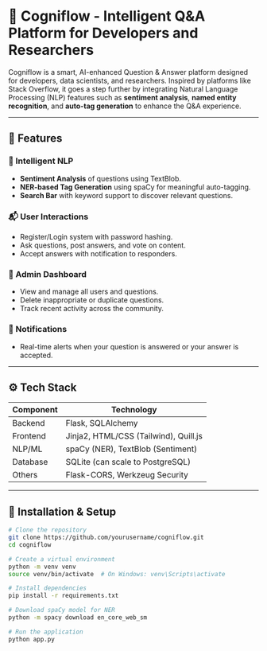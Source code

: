 # 🧠 Cogniflow - Intelligent Q&A Platform for Developers and Researchers

Cogniflow is a smart, AI-enhanced Question & Answer platform designed for developers, data scientists, and researchers. Inspired by platforms like Stack Overflow, it goes a step further by integrating Natural Language Processing (NLP) features such as **sentiment analysis**, **named entity recognition**, and **auto-tag generation** to enhance the Q&A experience.

---

## 🚀 Features

### 🧠 Intelligent NLP
- **Sentiment Analysis** of questions using TextBlob.
- **NER-based Tag Generation** using spaCy for meaningful auto-tagging.
- **Search Bar** with keyword support to discover relevant questions.

### 📬 User Interactions
- Register/Login system with password hashing.
- Ask questions, post answers, and vote on content.
- Accept answers with notification to responders.

### 📌 Admin Dashboard
- View and manage all users and questions.
- Delete inappropriate or duplicate questions.
- Track recent activity across the community.

### 🔔 Notifications
- Real-time alerts when your question is answered or your answer is accepted.

---



## ⚙️ Tech Stack

| Component     | Technology                |
|--------------|---------------------------|
| Backend       | Flask, SQLAlchemy          |
| Frontend      | Jinja2, HTML/CSS (Tailwind), Quill.js |
| NLP/ML        | spaCy (NER), TextBlob (Sentiment) |
| Database      | SQLite (can scale to PostgreSQL) |
| Others        | Flask-CORS, Werkzeug Security |

---

## 🧪 Installation & Setup

```bash
# Clone the repository
git clone https://github.com/yourusername/cogniflow.git
cd cogniflow

# Create a virtual environment
python -m venv venv
source venv/bin/activate  # On Windows: venv\Scripts\activate

# Install dependencies
pip install -r requirements.txt

# Download spaCy model for NER
python -m spacy download en_core_web_sm

# Run the application
python app.py

